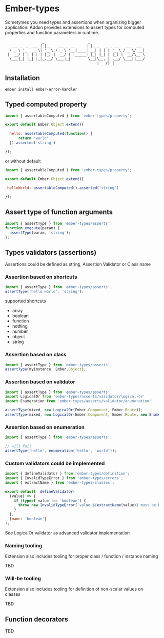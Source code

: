 # Ember-types 

Sometymes you need types and assertions when organizing bigger application. Addon provides extensions to assert types for computed properties and function parameters in runtime.
                 
```                 
                 _                    _                         
   ___ _ __ ___ | |__   ___ _ __     | |_ _   _ _ __   ___  ___ 
  / _ \ '_ ` _ \| '_ \ / _ \ '__|____| __| | | | '_ \ / _ \/ __|
 |  __/ | | | | | |_) |  __/ | |_____| |_| |_| | |_) |  __/\__ \
  \___|_| |_| |_|_.__/ \___|_|        \__|\__, | .__/ \___||___/
                                          |___/|_|              

```                 

## Installation

`ember install ember-error-handler`

## Typed computed property

``` javascript
import { assertableComputed } from 'ember-types/property';

export default Ember.Object.extend({
  
  hello: assertableComputed(function() {
      return 'world'
  }).asserted('string')

});

```

or without default 

``` javascript
import { assertableComputed } from 'ember-types/property';

export default Ember.Object.extend({
 
 helloWorld: assertableComputed().asserted('string')

});

```

 
## Assert type of function arguments

``` javascript
import { assertType } from 'ember-types/asserts';
function execute(param) {
  assertType(param, 'string');
};
```

## Types validators (assertions)

Assertions could be defined as string, Assertion Validator or Class name

### Assertion based on shortcuts

``` javascript
import { assertType } from 'ember-types/asserts';
assertType('hello world', 'string');
```

supported shortcuts

- array
- boolean
- function
- nothing
- number
- object
- string

### Assertion based on class

``` javascript
import { assertType } from 'ember-types/asserts';
assertType(myInstance, Ember.Object);
```

### Assertion based on validator

``` javascript
import { assertType } from 'ember-types/asserts';
import LogicalOr from 'ember-types/asserts/validator/logical-or'
import Enumeration from 'ember-types/asserts/validator/enumeration'

assertType(mixed, new LogicalOr(Ember.Component, Ember.Route));
assertType(mixed, new LogicalOr(Ember.Component, Ember.Route, new Enumeration(false, undefined, null));

```

### Assertion based on enumeration

``` javascript
import { assertType } from 'ember-types/asserts';

// will fail
assertType('hello', enumeration('hello', 'world'));
```

### Custom validators could be implemented

``` javascript
import { defineValidator } from 'ember-types/definition';
import { InvalidTypeError } from 'ember-types/errors';
import { extractName } from 'ember-types/classes';

export default  defineValidator(
  (value) => {
    if (typeof value !== 'boolean') {
      throw new InvalidTypeError(`value ${extractName(value)} must be boolean`);
    }
  },
  {name: 'boolean'}
);

``` 

See LogicalOr validator as advanced validator implementation

### Naming tooling

Extension also includes tooling for proper class / function / instance naming 

TBD

### Will-be tooling

Extension also includes tooling for definition of non-scalar values on classes 

TBD

## Function decorators

TBD
